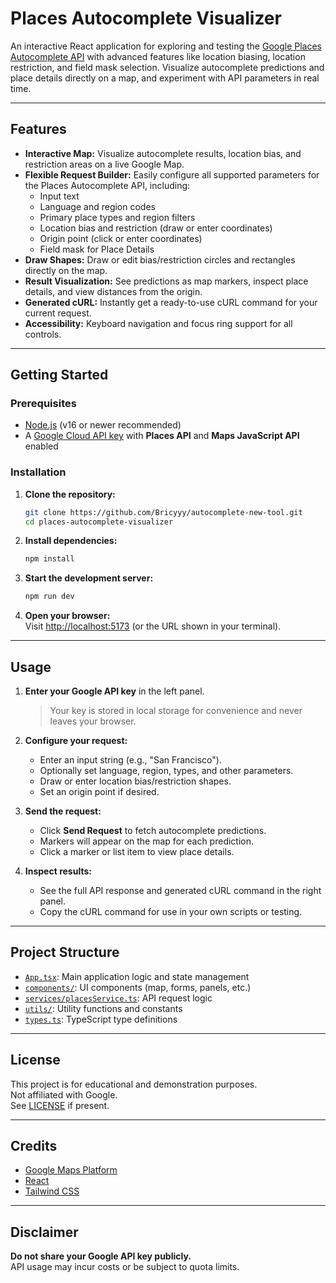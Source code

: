 <div align="center">
</div>

# Places Autocomplete Visualizer

An interactive React application for exploring and testing the [Google Places Autocomplete API](https://developers.google.com/maps/documentation/places/web-service) with advanced features like location biasing, location restriction, and field mask selection. Visualize autocomplete predictions and place details directly on a map, and experiment with API parameters in real time.

---

## Features

- **Interactive Map:** Visualize autocomplete results, location bias, and restriction areas on a live Google Map.
- **Flexible Request Builder:** Easily configure all supported parameters for the Places Autocomplete API, including:
  - Input text
  - Language and region codes
  - Primary place types and region filters
  - Location bias and restriction (draw or enter coordinates)
  - Origin point (click or enter coordinates)
  - Field mask for Place Details
- **Draw Shapes:** Draw or edit bias/restriction circles and rectangles directly on the map.
- **Result Visualization:** See predictions as map markers, inspect place details, and view distances from the origin.
- **Generated cURL:** Instantly get a ready-to-use cURL command for your current request.
- **Accessibility:** Keyboard navigation and focus ring support for all controls.

---

## Getting Started

### Prerequisites

- [Node.js](https://nodejs.org/) (v16 or newer recommended)
- A [Google Cloud API key](https://developers.google.com/maps/documentation/javascript/get-api-key) with **Places API** and **Maps JavaScript API** enabled

### Installation

1. **Clone the repository:**
   ```sh
   git clone https://github.com/Bricyyy/autocomplete-new-tool.git
   cd places-autocomplete-visualizer
   ```

2. **Install dependencies:**
   ```sh
   npm install
   ```

3. **Start the development server:**
   ```sh
   npm run dev
   ```

4. **Open your browser:**  
   Visit [http://localhost:5173](http://localhost:5173) (or the URL shown in your terminal).

---

## Usage

1. **Enter your Google API key** in the left panel.  
   > Your key is stored in local storage for convenience and never leaves your browser.

2. **Configure your request:**  
   - Enter an input string (e.g., "San Francisco").
   - Optionally set language, region, types, and other parameters.
   - Draw or enter location bias/restriction shapes.
   - Set an origin point if desired.

3. **Send the request:**  
   - Click **Send Request** to fetch autocomplete predictions.
   - Markers will appear on the map for each prediction.
   - Click a marker or list item to view place details.

4. **Inspect results:**  
   - See the full API response and generated cURL command in the right panel.
   - Copy the cURL command for use in your own scripts or testing.

---

## Project Structure

- [`App.tsx`](App.tsx): Main application logic and state management
- [`components/`](components/): UI components (map, forms, panels, etc.)
- [`services/placesService.ts`](services/placesService.ts): API request logic
- [`utils/`](utils/): Utility functions and constants
- [`types.ts`](types.ts): TypeScript type definitions

---

## License

This project is for educational and demonstration purposes.  
Not affiliated with Google.  
See [LICENSE](LICENSE) if present.

---

## Credits

- [Google Maps Platform](https://developers.google.com/maps)
- [React](https://react.dev/)
- [Tailwind CSS](https://tailwindcss.com/)

---

## Disclaimer

**Do not share your Google API key publicly.**  
API usage may incur costs or be subject to quota limits.
